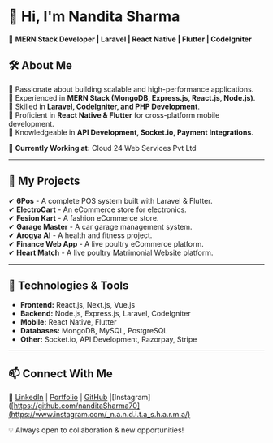 # 👋 Hi, I'm Nandita Sharma  

🚀 **MERN Stack Developer | Laravel | React Native | Flutter | CodeIgniter**  

## 🛠 About Me  
🔹 Passionate about building scalable and high-performance applications.  
🔹 Experienced in **MERN Stack (MongoDB, Express.js, React.js, Node.js)**.  
🔹 Skilled in **Laravel, CodeIgniter, and PHP Development**.  
🔹 Proficient in **React Native & Flutter** for cross-platform mobile development.  
🔹 Knowledgeable in **API Development, Socket.io, Payment Integrations**.  

💼 **Currently Working at:** Cloud 24 Web Services Pvt Ltd  

---

## 📌 My Projects  
✔ **6Pos** - A complete POS system built with Laravel & Flutter.  
✔ **ElectroCart** - An eCommerce store for electronics.  
✔ **Fesion Kart** - A fashion eCommerce store.  
✔ **Garage Master** - A car garage management system.  
✔ **Arogya AI** - A health and fitness project.  
✔ **Finance Web App** - A live poultry eCommerce platform.  
✔ **Heart Match** - A live poultry Matrimonial Website platform.  

---

## 🔧 Technologies & Tools  
- **Frontend:** React.js, Next.js, Vue.js  
- **Backend:** Node.js, Express.js, Laravel, CodeIgniter  
- **Mobile:** React Native, Flutter  
- **Databases:** MongoDB, MySQL, PostgreSQL  
- **Other:** Socket.io, API Development, Razorpay, Stripe  

---

## 📫 Connect With Me  
🔗 [LinkedIn](https://www.linkedin.com/in/nandita-sharma70/) | [Portfolio](https://portfolio-master-nanditasharma.vercel.app/) | [GitHub](https://github.com/nanditaSharma70) |[Instagram]([https://github.com/nanditaSharma70](https://www.instagram.com/_n.a.n.d.i.t.a_s.h.a.r.m.a/)   

💡 Always open to collaboration & new opportunities!  

